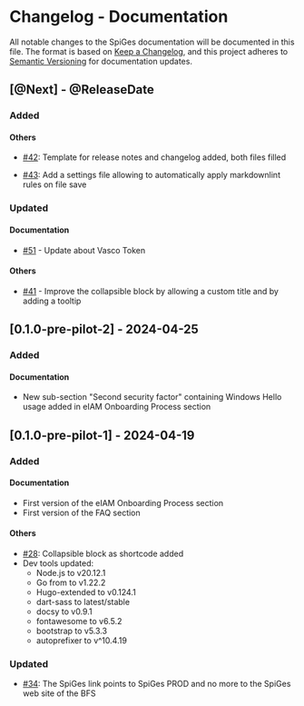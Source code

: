 # Changelog - Documentation

All notable changes to the SpiGes documentation will be documented in this file. The format is based on [Keep a Changelog](https://keepachangelog.com/en/1.0.0/), and this project adheres to [Semantic Versioning](https://semver.org/spec/v2.0.0.html) for documentation updates.

## [@Next] - @ReleaseDate

### Added

#### Others

- [#42](https://github.com/SpiGes/handbook/issues/42): Template for release notes and changelog added, both files filled

- [#43](https://github.com/SpiGes/handbook/issues/43): Add a settings file allowing to automatically apply markdownlint rules on file save

### Updated

#### Documentation

- [#51](https://github.com/SpiGes/handbook/issues/51) - Update about Vasco Token

#### Others

- [#41](https://github.com/SpiGes/handbook/issues/41) - Improve the collapsible block by allowing a custom title and by adding a tooltip

## [0.1.0-pre-pilot-2] - 2024-04-25

### Added

#### Documentation

- New sub-section "Second security factor" containing Windows Hello usage added in eIAM Onboarding Process section

## [0.1.0-pre-pilot-1] - 2024-04-19

### Added

#### Documentation

- First version of the eIAM Onboarding Process section
- First version of the FAQ section

#### Others

- [#28](https://github.com/SpiGes/handbook/issues/28): Collapsible block as shortcode added
- Dev tools updated:
  - Node.js to v20.12.1
  - Go from to v1.22.2
  - Hugo-extended to v0.124.1
  - dart-sass to latest/stable
  - docsy to v0.9.1
  - fontawesome to v6.5.2
  - bootstrap to v5.3.3
  - autoprefixer to v^10.4.19

### Updated

- [#34](https://github.com/SpiGes/handbook/issues/34): The SpiGes link points to SpiGes PROD and no more to the SpiGes web site of the BFS
